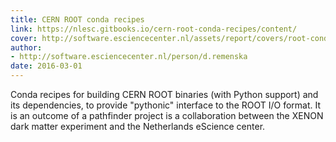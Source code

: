 ```yaml
---
title: CERN ROOT conda recipes
link: https://nlesc.gitbooks.io/cern-root-conda-recipes/content/
cover: http://software.esciencecenter.nl/assets/report/covers/root-conda-cover.png
author:
- http://software.esciencecenter.nl/person/d.remenska
date: 2016-03-01
---
```

Conda recipes for building CERN ROOT binaries (with Python support) and its dependencies, to provide "pythonic" interface to the ROOT I/O format. It is an outcome of a pathfinder project is a collaboration between the XENON dark matter experiment and the Netherlands eScience center.
